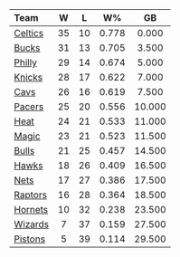 | Team                            |  W  |  L  |  W%   |   GB   |
|:--------------------------------|:---:|:---:|:-----:|:------:|
| [Celtics](/r/bostonceltics)     | 35  | 10  | 0.778 | 0.000  |
| [Bucks](/r/MkeBucks)            | 31  | 13  | 0.705 | 3.500  |
| [Philly](/r/sixers)             | 29  | 14  | 0.674 | 5.000  |
| [Knicks](/r/NYKnicks)           | 28  | 17  | 0.622 | 7.000  |
| [Cavs](/r/clevelandcavs)        | 26  | 16  | 0.619 | 7.500  |
| [Pacers](/r/pacers)             | 25  | 20  | 0.556 | 10.000 |
| [Heat](/r/heat)                 | 24  | 21  | 0.533 | 11.000 |
| [Magic](/r/OrlandoMagic)        | 23  | 21  | 0.523 | 11.500 |
| [Bulls](/r/chicagobulls)        | 21  | 25  | 0.457 | 14.500 |
| [Hawks](/r/AtlantaHawks)        | 18  | 26  | 0.409 | 16.500 |
| [Nets](/r/GoNets)               | 17  | 27  | 0.386 | 17.500 |
| [Raptors](/r/torontoraptors)    | 16  | 28  | 0.364 | 18.500 |
| [Hornets](/r/CharlotteHornets)  | 10  | 32  | 0.238 | 23.500 |
| [Wizards](/r/washingtonwizards) |  7  | 37  | 0.159 | 27.500 |
| [Pistons](/r/DetroitPistons)    |  5  | 39  | 0.114 | 29.500 |